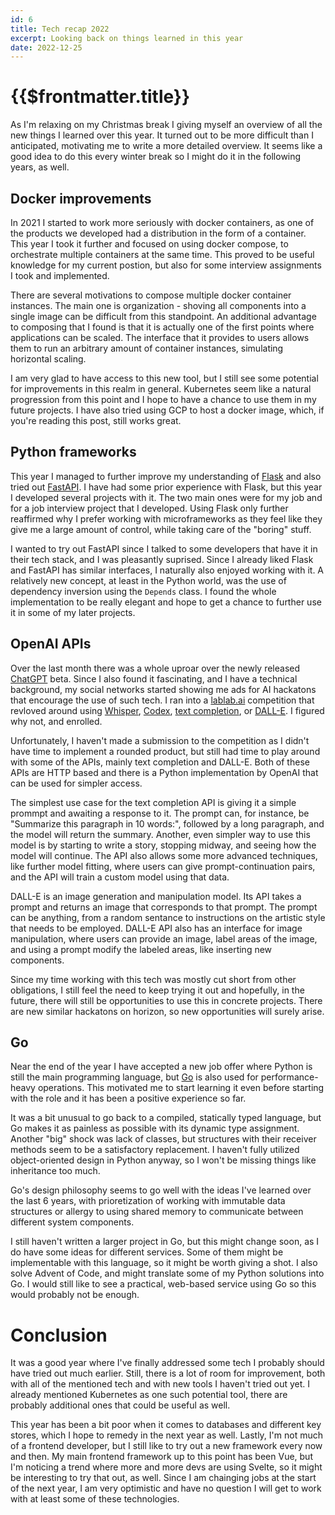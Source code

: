```yaml
---
id: 6
title: Tech recap 2022
excerpt: Looking back on things learned in this year
date: 2022-12-25
---
```


# {{$frontmatter.title}}

As I'm relaxing on my Christmas break I giving myself an overview of all the
new things I learned over this year. It turned out to be more difficult than I
anticipated, motivating me to write a more detailed overview. It seems like a
good idea to do this every winter break so I might do it in the following
years, as well.

## Docker improvements

In 2021 I started to work more seriously with docker containers, as one of the
products we developed had a distribution in the form of a container. This year
I took it further and focused on using docker compose, to orchestrate multiple
containers at the same time. This proved to be useful knowledge for my current
postion, but also for some interview assignments I took and implemented.

There are several motivations to compose multiple docker container instances.
The main one is organization - shoving all components into a single image can
be difficult from this standpoint. An additional advantage to composing that I
found is that it is actually one of the first points where applications can be
scaled. The interface that it provides to users allows them to run an arbitrary
amount of container instances, simulating horizontal scaling.

I am very glad to have access to this new tool, but I still see some potential
for improvements in this realm in general. Kubernetes seem like a natural
progression from this point and I hope to have a chance to use them in my
future projects. I have also tried using GCP to host a docker image, which, if
you're reading this post, still works great.

## Python frameworks

This year I managed to further improve my understanding of
[Flask](https://flask.palletsprojects.com/en/2.2.x/) and also tried out
[FastAPI](https://fastapi.tiangolo.com/). I have had some prior experience with
Flask, but this year I developed several projects with it. The two main ones
were for my job and for a job interview project that I developed. Using Flask
only further reaffirmed why I prefer working with microframeworks as they feel
like they give me a large amount of control, while taking care of the "boring"
stuff.

I wanted to try out FastAPI since I talked to some developers that have it in
their tech stack, and I was pleasantly suprised. Since I already liked Flask
and FastAPI has similar interfaces, I naturally also enjoyed working with it. A
relatively new concept, at least in the Python world, was the use of dependency
inversion using the `Depends` class. I found the whole implementation to be
really elegant and hope to get a chance to further use it in some of my later
projects.

## OpenAI APIs

Over the last month there was a whole uproar over the newly released
[ChatGPT](https://chat.openai.com/) beta. Since I also found it fascinating,
and I have a technical background, my social networks started showing me ads
for AI hackatons that encourage the use of such tech. I ran into a
[lablab.ai](https://lablab.ai) competition that revloved around using
[Whisper](https://openai.com/blog/whisper/),
[Codex](https://openai.com/blog/openai-codex/), [text
completion](https://beta.openai.com/docs/guides/completion), or
[DALL-E](https://openai.com/dall-e-2/). I figured why not, and enrolled.

Unfortunately, I haven't made a submission to the competition as I didn't have
time to implement a rounded product, but still had time to play around with
some of the APIs, mainly text completion and DALL-E. Both of these APIs are
HTTP based and there is a Python implementation by OpenAI that can be used for
simpler access.

The simplest use case for the text completion API is giving it a simple
prommpt and awaiting a response to it. The prompt can, for instance, be
"Summarize this paragraph in 10 words:", followed by a long paragraph, and the
model will return the summary. Another, even simpler way to use this model is
by starting to write a story, stopping midway, and seeing how the model will
continue. The API also allows some more advanced techniques, like further model
fitting, where users can give prompt-continuation pairs, and the API will train
a custom model using that data.

DALL-E is an image generation and manipulation model. Its API takes a prompt
and returns an image that corresponds to that prompt. The prompt can be
anything, from a random sentance to instructions on the artistic style that
needs to be employed. DALL-E API also has an interface for image manipulation,
where users can provide an image, label areas of the image, and using a prompt
modify the labeled areas, like inserting new components.

Since my time working with this tech was mostly cut short from other
obligations, I still feel the need to keep trying it out and hopefully, in the
future, there will still be opportunities to use this in concrete projects.
There are new similar hackatons on horizon, so new opportunities will surely
arise.

## Go

Near the end of the year I have accepted a new job offer where Python is still
the main programming language, but [Go](https://go.dev/) is also used for
performance-heavy operations. This motivated me to start learning it even
before starting with the role and it has been a positive experience so far.

It was a bit unusual to go back to a compiled, statically typed language, but
Go makes it as painless as possible with its dynamic type assignment. Another
"big" shock was lack of classes, but structures with their receiver methods
seem to be a satisfactory replacement. I haven't fully utilized object-oriented
design in Python anyway, so I won't be missing things like inheritance too
much.

Go's design philosophy seems to go well with the ideas I've learned over the
last 6 years, with prioretization of working with immutable data structures or
allergy to using shared memory to communicate between different system
components.

I still haven't written a larger project in Go, but this might change soon, as
I do have some ideas for different services. Some of them might be
implementable with this language, so it might be worth giving a shot. I also
solve Advent of Code, and might translate some of my Python solutions into Go.
I would still like to see a practical, web-based service using Go so this would
probably not be enough.

# Conclusion

It was a good year where I've finally addressed some tech I probably should
have tried out much earlier. Still, there is a lot of room for improvement,
both with all of the mentioned tech and with new tools I haven't tried out yet.
I already mentioned Kubernetes as one such potential tool, there are probably
additional ones that could be useful as well.

This year has been a bit poor when it comes to databases and different key
stores, which I hope to remedy in the next year as well. Lastly, I'm not much
of a frontend developer, but I still like to try out a new framework every now
and then. My main frontend framework up to this point has been Vue, but I'm
noticing a trend where more and more devs are using Svelte, so it might be
interesting to try that out, as well. Since I am chainging jobs at the start of
the next year, I am very optimistic and have no question I will get to work
with at least some of these technologies.

<disqus />